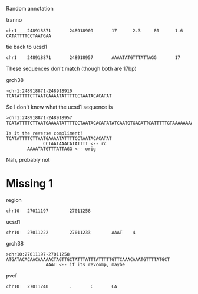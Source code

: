 Random annotation

tranno
```
chr1    248918871       248918909       17      2.3     80      1.6     CATATTTTCCTAATGAA
```

tie back to ucsd1
```
chr1    248918871       248918957       AAAATATGTTTATTAGG       17
```
These sequences don't match (though both are 17bp)

grch38 
```
>chr1:248918871-248918910
TCATATTTTCTTAATGAAAATATTTTCCTAATACACATAT
```

So I don't know what the ucsd1 sequence is
```
>chr1:248918871-248918957
TCATATTTTCTTAATGAAAATATTTTCCTAATACACATATATCAATGTGAGATTCATTTTTGTAAAAAAAATTATTTTTTTAATTTT

Is it the reverse compliment?
TCATATTTTCTTAATGAAAATATTTTCCTAATACACATAT
			  CCTAATAAACATATTTT <-- rc
		AAAATATGTTTATTAGG <-- orig
```
Nah, probably not

# Missing 1
region
```
chr10   27011197        27011258
```

ucsd1
```
chr10   27011222        27011233        AAAT    4
```

grch38
```
>chr10:27011197-27011258
ATGATACACAACAAAAACTAGTTGCTATTTATTTATTTTTGTTCAAACAAATGTTTTATGCT
			   AAAT <-- if its revcomp, maybe
```

pvcf
```
chr10   27011240        .       C       CA
```

